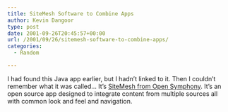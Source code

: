 ```yaml
---
title: SiteMesh Software to Combine Apps
author: Kevin Dangoor
type: post
date: 2001-09-26T20:45:57+00:00
url: /2001/09/26/sitemesh-software-to-combine-apps/
categories:
  - Random

---
```

I had found this Java app earlier, but I hadn&#8217;t linked to it. Then I couldn&#8217;t remember what it was called&#8230; It&#8217;s [SiteMesh from Open Symphony][1]. It&#8217;s an open source app designed to integrate content from multiple sources all with common look and feel and navigation.

 [1]: http://www.opensymphony.com/sitemesh/